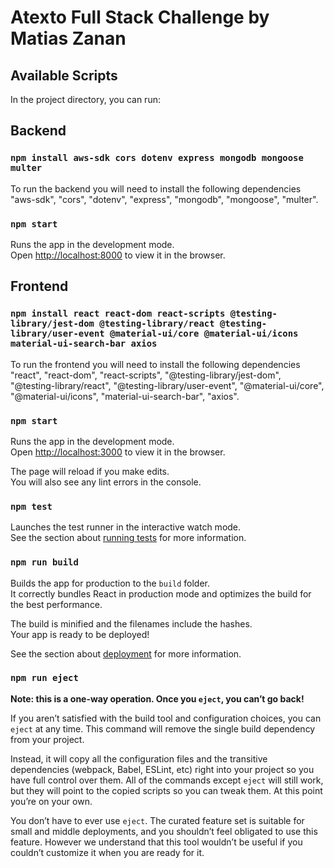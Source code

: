 # Atexto Full Stack Challenge by Matias Zanan

## Available Scripts

In the project directory, you can run:

## Backend

### `npm install aws-sdk cors dotenv express mongodb mongoose multer`

To run the backend you will need to install the following dependencies "aws-sdk", "cors", "dotenv", "express", "mongodb", "mongoose", "multer".

### `npm start`

Runs the app in the development mode.<br />
Open [http://localhost:8000](http://localhost:8000) to view it in the browser.

## Frontend

### `npm install react react-dom react-scripts @testing-library/jest-dom @testing-library/react @testing-library/user-event @material-ui/core @material-ui/icons material-ui-search-bar axios`

To run the frontend you will need to install the following dependencies "react", "react-dom", "react-scripts", "@testing-library/jest-dom", "@testing-library/react", "@testing-library/user-event", "@material-ui/core", "@material-ui/icons", "material-ui-search-bar", "axios".

### `npm start`

Runs the app in the development mode.<br />
Open [http://localhost:3000](http://localhost:3000) to view it in the browser.

The page will reload if you make edits.<br />
You will also see any lint errors in the console.

### `npm test`

Launches the test runner in the interactive watch mode.<br />
See the section about [running tests](https://facebook.github.io/create-react-app/docs/running-tests) for more information.

### `npm run build`

Builds the app for production to the `build` folder.<br />
It correctly bundles React in production mode and optimizes the build for the best performance.

The build is minified and the filenames include the hashes.<br />
Your app is ready to be deployed!

See the section about [deployment](https://facebook.github.io/create-react-app/docs/deployment) for more information.

### `npm run eject`

**Note: this is a one-way operation. Once you `eject`, you can’t go back!**

If you aren’t satisfied with the build tool and configuration choices, you can `eject` at any time. This command will remove the single build dependency from your project.

Instead, it will copy all the configuration files and the transitive dependencies (webpack, Babel, ESLint, etc) right into your project so you have full control over them. All of the commands except `eject` will still work, but they will point to the copied scripts so you can tweak them. At this point you’re on your own.

You don’t have to ever use `eject`. The curated feature set is suitable for small and middle deployments, and you shouldn’t feel obligated to use this feature. However we understand that this tool wouldn’t be useful if you couldn’t customize it when you are ready for it.
